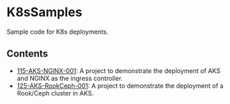 # K8sSamples
Sample code for K8s deployments.

## Contents
* [115-AKS-NGINX-001](https://github.com/cpolydorou/K8sSamples/tree/main/115-AKS-NGINX-001): A project to demonstrate the deployment of AKS and NGINX as the ingress controller.
* [125-AKS-RookCeph-001](https://github.com/cpolydorou/K8sSamples/tree/main/125-AKS-RookCeph-001): A project to demonstrate the deployment of a Rook/Ceph cluster in AKS.